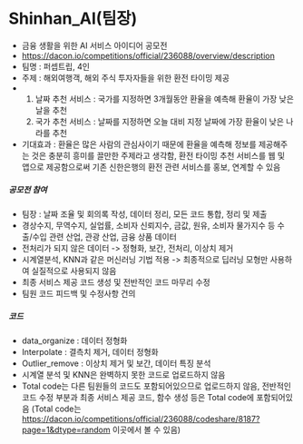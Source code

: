# Shinhan_AI(팀장)
- 금융 생활을 위한 AI 서비스 아이디어 공모전
- https://dacon.io/competitions/official/236088/overview/description
- 팀명 : 퍼셉트립, 4인
- 주제 : 해외여행객, 해외 주식 투자자들을 위한 환전 타이밍 제공
- 1. 날짜 추천 서비스 : 국가를 지정하면 3개월동안 환율을 예측해 환율이 가장 낮은 날을 추천
  2. 국가 추천 서비스 : 날짜를 지정하면 오늘 대비 지정 날짜에 가장 환율이 낮은 나라를 추천
- 기대효과 : 환율은 많은 사람의 관심사이기 때문에 환율을 예측해 정보를 제공해주는 것은 충분히 흥미를 끌만한 주제라고 생각함, 환전 타이밍 추천 서비스를 웹 및 앱으로 제공함으로써 기존 신한은행의 환전 관련 서비스를 홍보, 연계할 수 있음


##### 공모전 참여
- 팀장 : 날짜 조율 및 회의록 작성, 데이터 정리, 모든 코드 통합, 정리 및 제출
- 경상수지, 무역수지, 실업률, 소비자 신뢰지수, 금값, 원유, 소비자 물가지수 등 수출/수입 관련 산업, 관광 산업, 금융 상품 데이터
- 전처리가 되지 않은 데이터 -> 정형화, 보간, 전처리, 이상치 제거
- 시계열분석, KNN과 같은 머신러닝 기법 적용 -> 최종적으로 딥러닝 모형만 사용하여 실질적으로 사용되지 않음
- 최종 서비스 제공 코드 생성 및 전반적인 코드 마무리 수정
- 팀원 코드 피드백 및 수정사항 건의


##### 코드
- data_organize : 데이터 정형화
- Interpolate : 결측치 제거, 데이터 정형화
- Outlier_remove : 이상치 제거 및 보간, 데이터 특징 분석
- 시계열 분석 및 KNN은 완벽하지 못한 코드로 업로드하지 않음
- Total code는 다른 팀원들의 코드도 포함되어있으므로 업로드하지 않음, 전반적인 코드 수정 부분과 최종 서비스 제공 코드, 함수 생성 등은 Total code에 포함되어있음
  (Total code는 https://dacon.io/competitions/official/236088/codeshare/8187?page=1&dtype=random 이곳에서 볼 수 있음)
